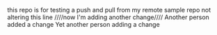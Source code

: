 this repo is for testing a push and pull from my remote sample repo
not altering this line ////now I'm adding another change////
Another person added a change
Yet another person adding a change
